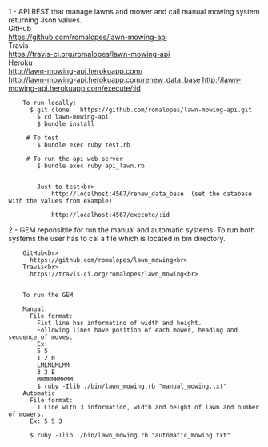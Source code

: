 1 - API REST that manage lawns and mower and call manual mowing system returning Json values.<br>
		GitHub<br>
		  https://github.com/romalopes/lawn-mowing-api<br>
		Travis<br>
		  https://travis-ci.org/romalopes/lawn-mowing-api<br>
		Heroku<br>
		  http://lawn-mowing-api.herokuapp.com/ <br>
		  http://lawn-mowing-api.herokuapp.com/renew_data_base
			http://lawn-mowing-api.herokuapp.com/execute/:id


		To run locally:
		  $ git clone   https://github.com/romalopes/lawn-mowing-api.git
			$ cd lawn-mowing-api
			$ bundle install

		 # To test
		  	$ bundle exec ruby test.rb

		 # To run the api web server
		  	$ bundle exec ruby api_lawn.rb


		  	Just to test<br>
				http://localhost:4567/renew_data_base  (set the database with the values from example)

				http://localhost:4567/execute/:id


2 - GEM reponsible for run the manual and automatic systems.  To run both systems the user has to cal a file which is located in bin directory.

		GitHub<br>
		  https://github.com/romalopes/lawn_mowing<br>
		Travis<br>
		  https://travis-ci.org/romalopes/lawn_mowing<br>

		 
		To run the GEM

		Manual:
		  File format:
		    Fist line has informatino of width and height.
		    Following lines have position of each mower, heading and sequence of moves.
		    Ex:
		    5 5 
		    1 2 N
		    LMLMLMLMM
		    3 3 E
		    MRMRMRMRMM
		    $ ruby -Ilib ./bin/lawn_mowing.rb "manual_mowing.txt"
		Automatic
		  File format:
		    1 Line with 3 information, width and height of lawn and number of mowers.
		  Ex: 5 5 3

		  $ ruby -Ilib ./bin/lawn_mowing.rb "automatic_mowing.txt"


